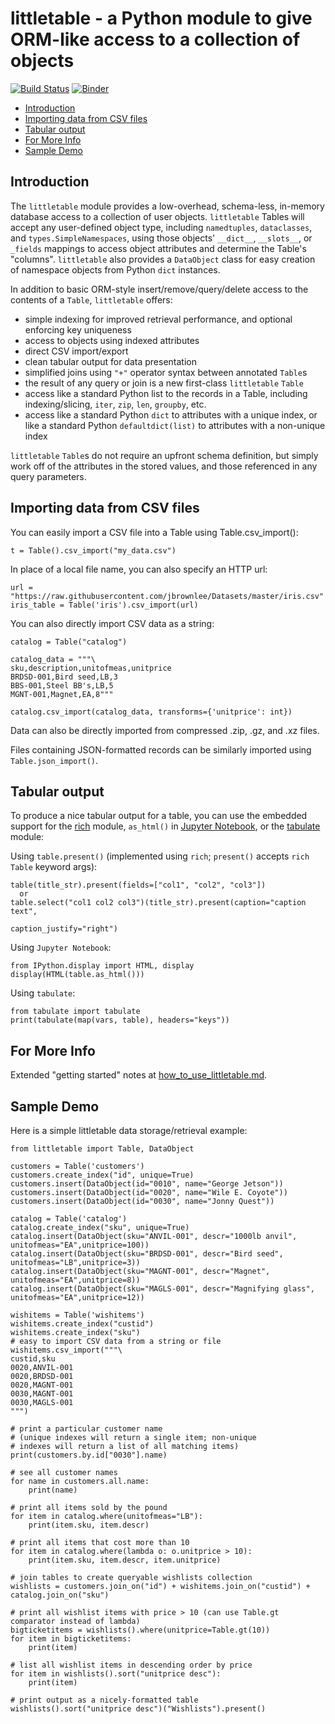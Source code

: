 # littletable - a Python module to give ORM-like access to a collection of objects
[![Build Status](https://travis-ci.org/ptmcg/littletable.svg?branch=master)](https://travis-ci.org/ptmcg/littletable) [![Binder](https://mybinder.org/badge_logo.svg)](https://mybinder.org/v2/gh/ptmcg/littletable/master)

- [Introduction](#introduction)
- [Importing data from CSV files](#importing-data-from-csv-files)
- [Tabular output](#tabular-output)
- [For More Info](#for-more-info)
- [Sample Demo](#sample-demo)

Introduction
------------
The `littletable` module provides a low-overhead, schema-less, in-memory database access to a collection 
of user objects. `littletable` Tables will accept any user-defined object type, including `namedtuples`, `dataclasses`,
and `types.SimpleNamespaces`, using those objects' `__dict__`, `__slots__`, or `_fields` mappings to access object
attributes and determine the Table's "columns". `littletable` also provides a `DataObject` class for easy creation of
namespace objects from Python `dict` instances.

In addition to basic ORM-style insert/remove/query/delete access to the contents of a `Table`, `littletable` offers:
* simple indexing for improved retrieval performance, and optional enforcing key uniqueness 
* access to objects using indexed attributes
* direct CSV import/export
* clean tabular output for data presentation
* simplified joins using `"+"` operator syntax between annotated `Table`s 
* the result of any query or join is a new first-class `littletable` `Table` 
* access like a standard Python list to the records in a Table, including
  indexing/slicing, `iter`, `zip`, `len`, `groupby`, etc.
* access like a standard Python `dict` to attributes with a unique index, or like
  a standard Python `defaultdict(list)` to attributes with a non-unique index

`littletable` `Table`s do not require an upfront schema definition, but simply work off of the attributes in 
the stored values, and those referenced in any query parameters.


Importing data from CSV files
-----------------------------
You can easily import a CSV file into a Table using Table.csv_import():

    t = Table().csv_import("my_data.csv")

In place of a local file name, you can also specify  an HTTP url:

    url = "https://raw.githubusercontent.com/jbrownlee/Datasets/master/iris.csv"
    iris_table = Table('iris').csv_import(url)

You can also directly import CSV data as a string:

    catalog = Table("catalog")

    catalog_data = """\
    sku,description,unitofmeas,unitprice
    BRDSD-001,Bird seed,LB,3
    BBS-001,Steel BB's,LB,5
    MGNT-001,Magnet,EA,8"""

    catalog.csv_import(catalog_data, transforms={'unitprice': int})

Data can also be directly imported from compressed .zip, .gz, and .xz files.

Files containing JSON-formatted records can be similarly imported using `Table.json_import()`.


Tabular output
--------------
To produce a nice tabular output for a table, you can use the embedded support for
the [rich](https://github.com/willmcgugan/rich) module, `as_html()` in [Jupyter Notebook](https://jupyter.org/),
or the [tabulate](https://github.com/astanin/python-tabulate) module:

Using `table.present()` (implemented using `rich`; `present()` accepts `rich` `Table` keyword args):

    table(title_str).present(fields=["col1", "col2", "col3"])
      or
    table.select("col1 col2 col3")(title_str).present(caption="caption text", 
                                                      caption_justify="right")

Using `Jupyter Notebook`:

    from IPython.display import HTML, display
    display(HTML(table.as_html()))

Using `tabulate`:

    from tabulate import tabulate
    print(tabulate(map(vars, table), headers="keys"))

For More Info
-------------
Extended "getting started" notes at [how_to_use_littletable.md](https://github.com/ptmcg/littletable/blob/master/how_to_use_littletable.md).

Sample Demo
-----------
Here is a simple littletable data storage/retrieval example:

    from littletable import Table, DataObject

    customers = Table('customers')
    customers.create_index("id", unique=True)
    customers.insert(DataObject(id="0010", name="George Jetson"))
    customers.insert(DataObject(id="0020", name="Wile E. Coyote"))
    customers.insert(DataObject(id="0030", name="Jonny Quest"))

    catalog = Table('catalog')
    catalog.create_index("sku", unique=True)
    catalog.insert(DataObject(sku="ANVIL-001", descr="1000lb anvil", unitofmeas="EA",unitprice=100))
    catalog.insert(DataObject(sku="BRDSD-001", descr="Bird seed", unitofmeas="LB",unitprice=3))
    catalog.insert(DataObject(sku="MAGNT-001", descr="Magnet", unitofmeas="EA",unitprice=8))
    catalog.insert(DataObject(sku="MAGLS-001", descr="Magnifying glass", unitofmeas="EA",unitprice=12))

    wishitems = Table('wishitems')
    wishitems.create_index("custid")
    wishitems.create_index("sku")
    # easy to import CSV data from a string or file
    wishitems.csv_import("""\
    custid,sku
    0020,ANVIL-001
    0020,BRDSD-001
    0020,MAGNT-001
    0030,MAGNT-001
    0030,MAGLS-001
    """)

    # print a particular customer name 
    # (unique indexes will return a single item; non-unique
    # indexes will return a list of all matching items)
    print(customers.by.id["0030"].name)

    # see all customer names
    for name in customers.all.name:
        print(name)

    # print all items sold by the pound
    for item in catalog.where(unitofmeas="LB"):
        print(item.sku, item.descr)

    # print all items that cost more than 10
    for item in catalog.where(lambda o: o.unitprice > 10):
        print(item.sku, item.descr, item.unitprice)

    # join tables to create queryable wishlists collection
    wishlists = customers.join_on("id") + wishitems.join_on("custid") + catalog.join_on("sku")

    # print all wishlist items with price > 10 (can use Table.gt comparator instead of lambda)
    bigticketitems = wishlists().where(unitprice=Table.gt(10))
    for item in bigticketitems:
        print(item)

    # list all wishlist items in descending order by price
    for item in wishlists().sort("unitprice desc"):
        print(item)

    # print output as a nicely-formatted table
    wishlists().sort("unitprice desc")("Wishlists").present()
